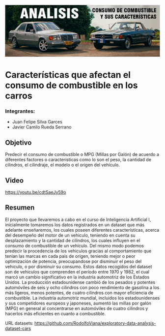 <img src="img/BANNER.jpg" style="width:700px;">



# Características que afectan el consumo de combustible en los carros

### Integrantes: 

- Juan Felipe Silva Garces
- Javier Camilo Rueda Serrano

## Objetivo

Predecir el consumo de combustible o MPG (Millas por Galón) de acuerdo a diferentes factores o características como lo son el peso, la cantidad de cilindros, el cilindraje, el modelo o el origen del vehículo.

## Video

https://youtu.be/cdtSaeJy59o

## Resumen

El proyecto que llevaremos a cabo en el curso de Inteligencia Artificial I, inicialmente tomaremos los datos registrados en un dataset que más adelante enseñaremos, los cuales poseen diferentes características, acerca del desempeño del motor de un vehiculo, teniendo en cuenta su desplazamiento y la cantidad de cilindros, los cuales influyen en el consumo de combustible de un vehículo. Del mismo modo podemos predecir la procedencia de los vehiculos gracias al comportamiento que tenian las marcas en cada pais de origen, teniendo mejor o peor optimización de potencia, preocupandose por disminuir el peso del vehiculo, o por disminuir su consumo. Estos datos recogidos del dataset son de vehiculos que comprenden el período entre 1970 y 1982, el cual marcó un cambio significativo en la industria automotriz de los Estados Unidos. La producción estadounidense cambió de los pesados y potentes automóviles de seis y ocho cilindros con poco rendimiento de gasolina a los más ligeros, menos potentes, de cuatro cilindros con mayor eficiencia de combustible. La industria automotriz mundial, incluidos los estadounidenses y sus competidores europeos y japoneses, aumentó las millas por galón (MPG) en general al concentrarse en automóviles de cuatro cilindros y hacerlos más eficientes en cuanto a combustible.

URL datasets: https://github.com/RodolfoViana/exploratory-data-analysis-dataset-cars


